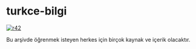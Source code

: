 # turkce-bilgi
<a href="https://ibb.co/Wc2jQNm"><img src="https://i.ibb.co/cNrVPK4/r42.png" alt="r42" border="0"></a>

Bu arşivde öğrenmek isteyen herkes için birçok kaynak ve içerik olacaktır.
